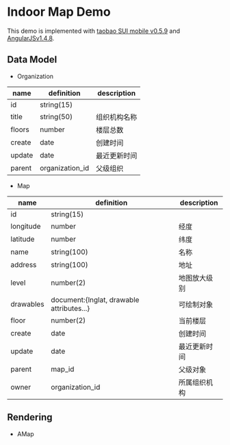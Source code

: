 # Indoor Map Demo

This demo is implemented with [taobao SUI mobile v0.5.9](http://m.sui.taobao.org/) and [AngularJSv1.4.8](http://angularjs.org).

## Data Model

- Organization

name | definition | description
-----|------------|-------------
id | string(15) |
title | string(50) | 组织机构名称
floors | number | 楼层总数
create | date | 创建时间
update | date | 最近更新时间
parent | organization_id | 父级组织

- Map

name | definition | description
-----|------------|-------------
id | string(15) |
longitude | number | 经度
latitude | number | 纬度
name | string(100) | 名称
address | string(100) | 地址
level | number(2) | 地图放大级别
drawables | document:{lnglat, drawable attributes...} | 可绘制对象
floor | number(2) | 当前楼层
create | date | 创建时间
update | date | 最近更新时间
parent | map_id | 父级对象
owner | organization_id | 所属组织机构

## Rendering

- AMap
